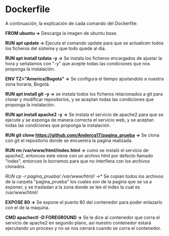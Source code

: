 # Dockerfile

A continuación, la explicación de cada comando del Dockerfile:

**FROM ubuntu ->** Descarga la imagen de ubuntu base.

**RUN apt update ->** Ejecuta el comando update para que se actualicen todos los ficheros del sistema y que todo quede al día.

**RUN apt install tzdata -y ->** Se instala los ficheros encargados de ajustar la hora y señalamos con "-y" que acepte todas las condiciones que nos proponga la instalación.

**ENV TZ="America/Bogota" ->** Se configura el tiempo ajustandolo a nuestra zona horaria, Bogotá.

**RUN apt install git -y ->** se instala todos los ficheros relacionados a git para clonar y modificar repositorios, y se aceptan todas las condiciones que proponga la instalación.

**RUN apt install apache2 -y ->** Se instala el servicio de apache2 para que se ejecute y se exponga de manera correcta el servicio web, y se aceptan todas las condiciones que proponga la instalación.

**RUN git clone https://github.com/Andercq17/pagina_prueba ->** Se clona con git el repositorio donde se encuentra la pagina realizada.

**RUN rm /var/www/html/index.html ->** como se instaló el servicio de apache2, entonces este viene con un archivo html por defecto llamado "index", entonces lo borramos para que no interfiera con los archivos clonados.

**RUN cp -r pagina_prueba/* /var/www/html/ ->** Se copian todos los archivos de la carpeta "pagina_prueba" los cuales son de la pagina que se va a exponer, y se trasladan a la zona donde se lee el index la cual es /var/www/html/

**EXPOSE 80 ->** Se expone el puerto 80 del contenedor para poder enlazarlo con el de la maquina.

**CMD apachectl -D FOREGROUND ->** Se le dice al contenedor que corra el servicio de apache2 en segundo plano, así nuestro contenedor estará ejecutando un proceso y no se nos cerrará cuando se corra el contenedor.
